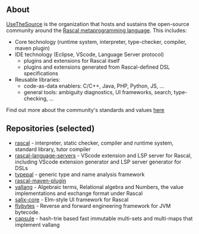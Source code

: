 
## About

[UseTheSource](http://www.usethesource.io) is the organization that hosts and sustains the open-source community around the [Rascal metaprogramming language](http://www.rascalmpl.org). This includes:
* Core technology (runtime system, interpreter, type-checker, compiler, maven plugin)
* IDE technology (Eclipse, VScode, Language Server protocol)
   * plugins and extensions for Rascal itself
   * plugins and extensions generated from Rascal-defined DSL specifications
* Reusable libraries:
   * code-as-data enablers: C/C++, Java, PHP, Python, JS, ...
   * general tools: ambiguity diagnostics, UI frameworks, search, type-checking, ...

Find out more about the community's standards and values [here](https://usethesource.io/about/)

## Repositories (selected)

* [rascal](https://github.com/usethesource/rascal) - interpreter, static checker, compiler and runtime system, standard library, tutor compiler
* [rascal-language-servers](https://github.com/usethesource/rascal-language-servers) - VScode extension and LSP server for Rascal, including VScode extension generator and LSP server generator for DSLs
* [typepal](https://github.com/usethesource/typepal) - generic type and name analysis framework
* [rascal-maven-plugin](https://github.com/usethesource/rascal-maven-plugin)
* [vallang](https://github.com/usethesource/vallang) - Algebraic terms, Relational algebra and Numbers, the value implementations and exchange format under Rascal
* [salix-core](https://github.com/usethesource/salix-core) - Elm-style UI framework for Rascal
* [flybytes](https://github.com/usethesource/flybytes) - Reverse and forward engineering framework for JVM bytecode.
* [capsule](https://github.com/usethesource/capsule) - hash-trie based fast immutable multi-sets and multi-maps that implement vallang

